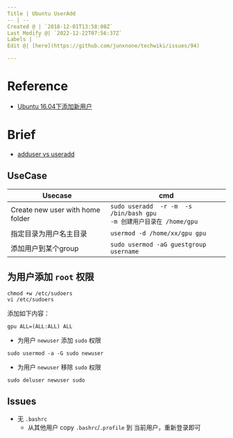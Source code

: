 ```yaml
---
Title | Ubuntu UserAdd
-- | --
Created @ | `2018-12-01T13:58:08Z`
Last Modify @| `2022-12-22T07:56:37Z`
Labels | ``
Edit @| [here](https://github.com/junxnone/techwiki/issues/94)

---
```

# Reference
- [Ubuntu 16.04下添加新用户](https://www.linuxidc.com/Linux/2017-04/142690.htm)

# Brief
- [adduser vs useradd](./adduser_vs_useradd)

## UseCase

Usecase | cmd
-- | --
Create new user with home folder | `sudo useradd  -r -m  -s /bin/bash gpu` <br>`-m 创建用户目录在 /home/gpu`
指定目录为用户名主目录 | `usermod -d /home/xx/gpu gpu`
添加用户到某个group | `sudo usermod -aG guestgroup username`


## 为用户添加 `root` 权限

```
chmod +w /etc/sudoers 
vi /etc/sudoers 
```
添加如下内容：
```
gpu ALL=(ALL:ALL) ALL
```

- 为用户 `newuser` 添加 `sudo` 权限

```
sudo usermod -a -G sudo newuser
```
- 为用户 `newuser` 移除 `sudo` 权限
```
sudo deluser newuser sudo
```

## Issues 

- 无 `.bashrc`
  - 从其他用户 copy `.bashrc`/`.profile` 到 当前用户，重新登录即可
